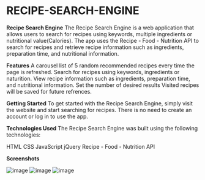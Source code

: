 # RECIPE-SEARCH-ENGINE

**Recipe Search Engine**
The Recipe Search Engine is a web application that allows users to search for recipes using keywords, multiple ingredients or nutritional value(Calories). The app uses the Recipe - Food - Nutrition API to search for recipes and retrieve recipe information such as ingredients, preparation time, and nutritional information.

**Features**
A carousel list of 5 random recommended recipes every time the page is refreshed.
Search for recipes using keywords, ingredients or naturition.
View recipe information such as ingredients, preparation time, and nutritional information.
Set the number of desired results
Visited recipes will be saved for future refrences.

**Getting Started**
To get started with the Recipe Search Engine, simply visit the website and start searching for recipes. There is no need to create an account or log in to use the app.

**Technologies Used**
The Recipe Search Engine was built using the following technologies:

HTML
CSS
JavaScript
jQuery
Recipe - Food - Nutrition API

**Screenshots**

![image](https://user-images.githubusercontent.com/125992224/227427662-4472bc91-a36c-4a8a-b1fd-3438b0e886c6.png)
![image](https://user-images.githubusercontent.com/125992224/227427968-49db51cc-d37d-416b-aee9-72d1b8e5b2cf.png)
![image](https://user-images.githubusercontent.com/125992224/227428052-638027ba-906c-429b-84e8-c8a21370ff81.png)


